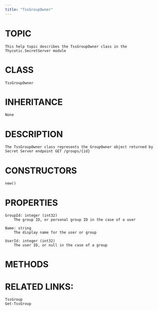 ```yaml
---
title: "TssGroupOwner"
---
```


# TOPIC
    This help topic describes the TssGroupOwner class in the Thycotic.SecretServer module

# CLASS
    TssGroupOwner

# INHERITANCE
    None

# DESCRIPTION
    The TssGroupOwner class represents the GroupOwner object returned by Secret Server endpoint GET /groups/{id}

# CONSTRUCTORS
    new()

# PROPERTIES
    GroupId: integer (int32)
        The group ID, or personal group ID in the case of a user

    Name: string
        The display name for the user or group

    UserId: integer (int32)
        The user ID, or null in the case of a group

# METHODS

# RELATED LINKS:
    TssGroup
    Get-TssGroup